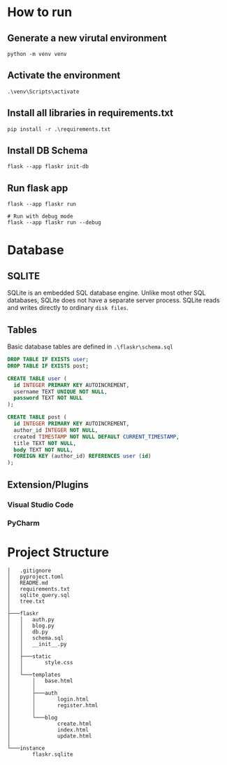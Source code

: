# How to run

## Generate a new virutal environment
```shell
python -m venv venv
```

## Activate the environment
```shell
.\venv\Scripts\activate
```

## Install all libraries in requirements.txt
```shell
pip install -r .\requirements.txt 
```

## Install DB Schema
```shell
flask --app flaskr init-db
```

## Run flask app
```shell
flask --app flaskr run

# Run with debug mode
flask --app flaskr run --debug
```

# Database
## SQLITE
SQLite is an embedded SQL database engine. Unlike most other SQL databases, SQLite does not have a separate server process. SQLite reads and writes directly to ordinary `disk files`.

## Tables
Basic database tables are defined in `.\flaskr\schema.sql`
```sql
DROP TABLE IF EXISTS user;
DROP TABLE IF EXISTS post;

CREATE TABLE user (
  id INTEGER PRIMARY KEY AUTOINCREMENT,
  username TEXT UNIQUE NOT NULL,
  password TEXT NOT NULL
);

CREATE TABLE post (
  id INTEGER PRIMARY KEY AUTOINCREMENT,
  author_id INTEGER NOT NULL,
  created TIMESTAMP NOT NULL DEFAULT CURRENT_TIMESTAMP,
  title TEXT NOT NULL,
  body TEXT NOT NULL,
  FOREIGN KEY (author_id) REFERENCES user (id)
);
```

## Extension/Plugins
### Visual Studio Code

### PyCharm


# Project Structure
```shell
│   .gitignore
│   pyproject.toml
│   README.md
│   requirements.txt
│   sqlite_query.sql
│   tree.txt
│
├───flaskr
│   │   auth.py
│   │   blog.py
│   │   db.py
│   │   schema.sql
│   │   __init__.py
│   │
│   ├───static
│   │       style.css
│   │
│   └───templates
│       │   base.html
│       │
│       ├───auth
│       │       login.html
│       │       register.html
│       │
│       └───blog
│               create.html
│               index.html
│               update.html
│
└───instance
        flaskr.sqlite
```